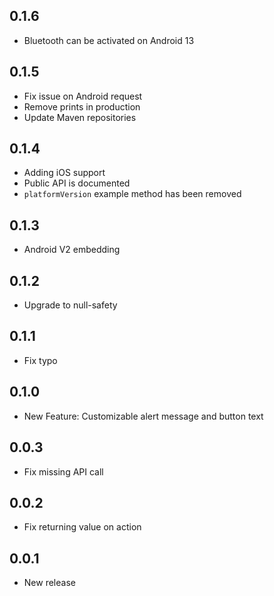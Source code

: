 ## 0.1.6
* Bluetooth can be activated on Android 13

## 0.1.5
* Fix issue on Android request
* Remove prints in production
* Update Maven repositories

## 0.1.4
* Adding iOS support
* Public API is documented
* `platformVersion` example method has been removed

## 0.1.3
* Android V2 embedding

## 0.1.2
* Upgrade to null-safety

## 0.1.1
* Fix typo

## 0.1.0
* New Feature: Customizable alert message and button text

## 0.0.3
* Fix missing API call

## 0.0.2
* Fix returning value on action

## 0.0.1
* New release
